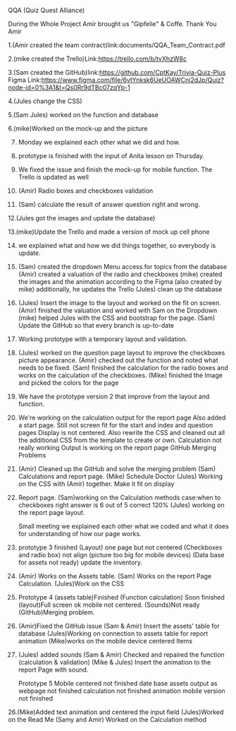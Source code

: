 QQA (Quiz Quest Alliance)

During the Whole Project Amir brought us "Gipfelie" & Coffe.
Thank You Amir

1.(Amir created the team contract)link:documents/QQA_Team_Contract.pdf

2.(mike created the Trello)Link:https://trello.com/b/tvXhzW8c

3.(Sam created the GitHub)link:https://github.com/CptKay/Trivia-Quiz-Plus
    Figma Link:https://www.figma.com/file/6vtYnksk6UeUOAWCni2dJp/Quiz?node-id=0%3A1&t=Qs0Rr9dTBc07zqYp-1

4.(Jules change the CSS)

5.(Sam Jules) worked on the function and database

6.(mike)Worked on the mock-up and the picture

7. Monday we explained each other what we did and how.

8. prototype is finished with the input of Anita lesson on Thursday.

9. We fixed the issue and finish the mock-up for mobile function. The Trello is updated as well

10. (Amir) Radio boxes and checkboxes validation

11. (Sam) calculate the result of answer question right and wrong.

12.(Jules got the images and update the database)

13.(mike)Update the Trello and made a version of mock up cell phone

14. we explained what and how we did things together, so everybody is update.

15. (Sam) created the dropdown Menu access for topics from the database
    (Amir) created a valuation of the radio and checkboxes
    (mike) created the images and the animation according to the Figma (also created by mike)
    additionally, he updates the Trello
    (Jules) clean up the database

16. (Jules) Insert the image to the layout and worked on the fit on screen.
    (Amir) finished the valuation and worked with Sam on the Dropdown
    (mike) helped Jules with the CSS and bootstrap for the page.
    (Sam) Update the GitHub so that every branch is up-to-date

17. Working prototype with a temporary layout and validation.

18. (Jules) worked on the question page layout to improve the checkboxes picture appearance.
    (Amir) checked out the function and noted what needs to be fixed.
    (Sam) finished the calculation for the radio boxes and works on the calculation of the checkboxes.
    (Mike) finished the Image and picked the colors for the page

19. We have the prototype version 2 that improve from the layout and function.

20. We're working on the calculation output for the report page
    Also added a start page.
    Still not screen fit for the start and index and question pages
    Display is not centered.
    Also rewrite the CSS and cleaned out all the additional CSS from the template to create or own.
    Calculation not really working 
    Output is working on the report page
    GitHub Merging Problems

21. (Amir) Cleaned up the GitHub and solve the merging problem
    (Sam) Calculations and report page.
    (Mike) Schedule Doctor
    (Jules) Working on the CSS with (Amir) together. Make it fit on display

22. Report page.
    (Sam)working on the Calculation methods case:when to checkboxes right answer is 6 out of 5 correct 120%
    (Jules) working on the report page layout.

    Small meeting we explained each other what we coded and what it does for understanding of how our page works.

22. prototype 3 finished
    (Layout) one page but not centered
    (Checkboxes and radio box) not align
    (picture too big for mobile devices)
    (Data base for assets not ready)
    update the inventory.

22. (Amir) Works on the Assets table.
    (Sam) Works on the report Page Calculation.
    (Jules)Work on the CSS

23. Prototype 4 
    (assets table)Finished
    (Function calculation) Soon finished
    (layout)Full screen ok mobile not centered.
    (Sounds)Not ready
    (GitHub)Merging problem.

24. (Amir)Fixed the GitHub issue
    (Sam & Amir) Insert the assets' table for database
    (Jules)Working on connection to assets table for report animation
    (Mike)works on the mobile device centered Items

25. (Jules) added sounds
    (Sam & Amir) Checked and repaired the function (calculation & validation)
    (Mike & Jules) Insert the animation to the report Page with sound.

    Prototype 5
    Mobile centered not finished
    date base assets output as webpage not finished
    calculation not finished
    animation mobile version not finished

26.(Mike)Added text animation and centered the input field
    (Jules)Worked on the Read Me
    (Samy and Amir) Worked on the Calculation method

